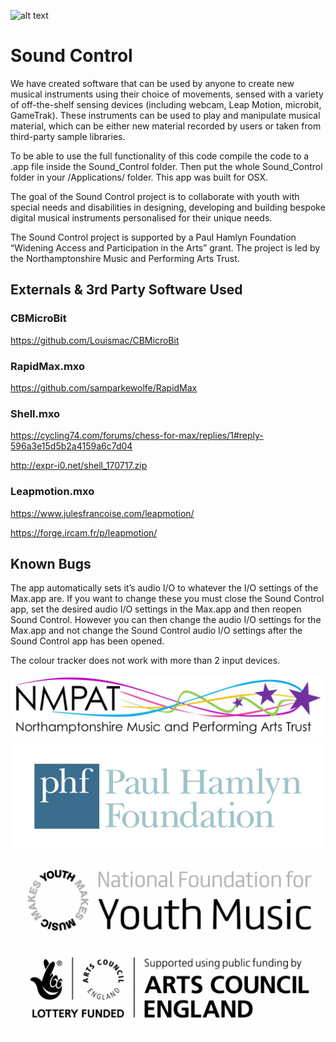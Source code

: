 ![alt text](/logos/gif2.gif?raw=true "Title")

# Sound Control

We have created software that can be used by anyone to create new musical instruments using their choice of movements, sensed with a variety of off-the-shelf sensing devices (including webcam, Leap Motion, microbit, GameTrak). These instruments can be used to play and manipulate musical material, which can be either new material recorded by users or taken from third-party sample libraries.

To be able to use the full functionality of this code compile the code to a .app file inside the Sound_Control folder. Then put the whole Sound_Control folder in your /Applications/ folder. This app was built for OSX.

The goal of the Sound Control project is to collaborate with youth with special needs and disabilities in designing, developing and building bespoke digital musical instruments personalised for their unique needs.

The Sound Control project is supported by a Paul Hamlyn Foundation “Widening Access and Participation in the Arts” grant. The project is led by the Northamptonshire Music and Performing Arts Trust.


## Externals & 3rd Party Software Used

### CBMicroBit
https://github.com/Louismac/CBMicroBit

### RapidMax.mxo
https://github.com/samparkewolfe/RapidMax

### Shell.mxo
https://cycling74.com/forums/chess-for-max/replies/1#reply-596a3e15d5b2a4159a6c7d04 

http://expr-i0.net/shell_170717.zip

### Leapmotion.mxo
https://www.julesfrancoise.com/leapmotion/

https://forge.ircam.fr/p/leapmotion/

## Known Bugs

The app automatically sets it’s audio I/O to whatever the I/O settings of the Max.app are. If you want to change these you must close the Sound Control app, set the desired audio I/O settings in the Max.app and then reopen Sound Control. However you can then change the audio I/O settings for the Max.app and not change the Sound Control audio I/O settings after the Sound Control app has been opened.

The colour tracker does not work with more than 2 input devices.

![alt text](/logos/NMPAT_long.jpg?raw=true "Logo1")
![alt text](/logos/pfh.jpg?raw=true "Logo2")
![alt text](/logos/Youth_Music.jpg?raw=true "Logo3")

